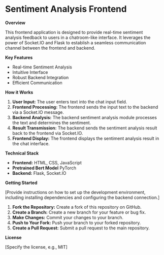 # Sentiment Analysis Frontend

**Overview**

This frontend application is designed to provide real-time sentiment analysis feedback to users in a chatroom-like interface. It leverages the power of Socket.IO and Flask to establish a seamless communication channel between the frontend and backend.

**Key Features**

* Real-time Sentiment Analysis
* Intuitive Interface
* Robust Backend Integration
* Efficient Communication

**How it Works**

1. **User Input:** The user enters text into the chat input field.
2. **Frontend Processing:** The frontend sends the input text to the backend via a Socket.IO message.
3. **Backend Analysis:** The backend sentiment analysis module processes the text and determines the sentiment.
4. **Result Transmission:** The backend sends the sentiment analysis result back to the frontend via Socket.IO.
5. **Frontend Display:** The frontend displays the sentiment analysis result in the chat interface.

**Technical Stack**

* **Frontend:** HTML, CSS, JavaScript
* **Pretrained Bert Model** PyTorch
* **Backend:** Flask, Socket.IO

**Getting Started**

[Provide instructions on how to set up the development environment, including installing dependencies and configuring the backend connection.]


1. **Fork the Repository:** Create a fork of this repository on GitHub.
2. **Create a Branch:** Create a new branch for your feature or bug fix.
3. **Make Changes:** Commit your changes to your branch.
4. **Push to Your Fork:** Push your branch to your forked repository.
5. **Create a Pull Request:** Submit a pull request to the main repository.

**License**

[Specify the license, e.g., MIT]
